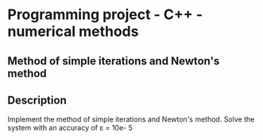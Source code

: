 <h1>Programming project - C++ - numerical methods</h1>
<h2>Method of simple iterations and Newton's method</h2>

<h2>Description</h2>

Implement the method of simple iterations and Newton's method. Solve the system with an accuracy of ε = 10e- 5

<br />

